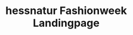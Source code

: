---
layout: project
permalink: hessnatur

title: hessnatur Fashionweek Landingpage
description: Prototyping, interface design
cover-image:
    x1: /assets/images/hessnatur/hessnatur-cover@1x.jpg
    x2: /assets/images/hessnatur/hessnatur-cover@2x.jpg
    description: Screenshot of Hessnatur Boulevard of Green website
---